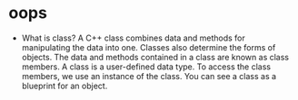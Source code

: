 # oops
- What is class?
A C++ class combines data and methods for manipulating the data into one. Classes also determine the forms of objects. The data and methods contained in a class are known as class members. A class is a user-defined data type. To access the class members, we use an instance of the class. You can see a class as a blueprint for an object.
